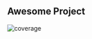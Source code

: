 ## Awesome Project

![coverage](https://storage.googleapis.com/dh-vt-vpm-flutter/code_coverage.svg?)

